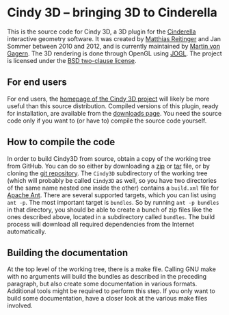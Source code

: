 # Cindy 3D – bringing 3D to Cinderella

This is the source code for Cindy 3D,
a 3D plugin for the [Cinderella][] interactive geometry software.
It was created by [Matthias Reitinger][] and Jan Sommer between 2010 and 2012,
and is currently maintained by [Martin von Gagern][].
The 3D rendering is done through OpenGL using [JOGL][].
The project is licensed under the [BSD two-clause license][license].

 [Cinderella]: http://www.cinderella.de/
 [Matthias Reitinger]: https://github.com/reima
 [Martin von Gagern]: https://github.com/gagern
 [JOGL]: http://jogamp.org/jogl/www/
 [license]: https://github.com/gagern/Cindy3D/blob/jogl2/LICENSE.txt

## For end users

For end users, the [homepage of the Cindy 3D project][homepage]
will likely be more useful than this source distribution.
Compiled versions of this plugin, ready for installation,
are available from the [downloads page][downloads].
You need the source code only if you want to (or have to) compile
the source code yourself.

 [homepage]: http://gagern.github.com/Cindy3D/
 [downloads]: https://github.com/gagern/Cindy3D/downloads

## How to compile the code

In order to build Cindy3D from source,
obtain a copy of the working tree from GitHub.
You can do so either by downloading a [zip][] or [tar][] file,
or by cloning the [git repository][].
The `Cindy3D` subdirectory of the working tree
(which will probably be called `Cindy3D` as well,
so you have two directories of the same name nested one inside the other)
contains a `build.xml` file for [Apache Ant][].
There are several supported targets, which you can list using `ant -p`.
The most important target is `bundles`.
So by running `ant -p bundles` in that directory,
you should be able to create a bunch of zip files
like the ones described above, located in a subdirectory called `bundles`.
The build process will download all required dependencies
from the Internet automatically.

 [zip]: https://github.com/gagern/Cindy3D/zipball/jogl2
 [tar]: https://github.com/gagern/Cindy3D/tarball/jogl2
 [git repository]: https://github.com/gagern/Cindy3D
 [Apache Ant]: http://ant.apache.org/

## Building the documentation

At the top level of the working tree, there is a make file.
Calling GNU make with no arguments will build
the bundles as described in the preceding paragraph,
but also create some documentation in various formats.
Additional tools might be required to perform this step.
If you only want to build some documentation,
have a closer look at the various make files involved.
